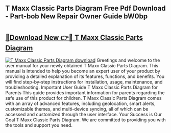 ## T Maxx Classic Parts Diagram Free Pdf Download - Part-bob New Repair Owner Guide bW0bp

# <h2><a href="http://dfjwar.blite.top/?on=T+Maxx+Classic+Parts+Diagram">🔗Download New 👉🔴 T Maxx Classic Parts Diagram</a></h2>

[![T Maxx Classic Parts Diagram download](https://i.imgur.com/lujVjoI.png)](http://dfjwar.blite.top/?on=T+Maxx+Classic+Parts+Diagram)
Greetings and welcome to the user manual for your newly obtained T Maxx Classic Parts Diagram. This manual is intended to help you become an expert user of your product by providing a detailed explanation of its features, functions, and benefits. You will find step-by-step instructions for installation, usage, maintenance, and troubleshooting. Important User Guide T Maxx Classic Parts Diagram for Parents This guide provides important information for parents regarding the safe use of this product for children. T Maxx Classic Parts Diagram comes with an array of advanced features, including geolocation, smart alerts, customizable themes, and multi-device syncing, all of which can be accessed and customized through the user interface. Your Success is Our Goal T Maxx Classic Parts Diagram. We are committed to providing you with the tools and support you need.
